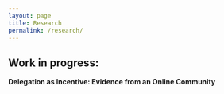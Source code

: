 ```yaml
---
layout: page
title: Research
permalink: /research/
---
```


## Work in progress:

**Delegation as Incentive: Evidence from an Online Community**
